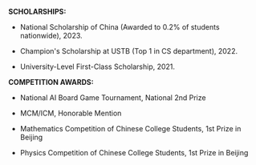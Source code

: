 
<span style="font-weight: bold;">SCHOLARSHIPS:</span>

- National Scholarship of China (Awarded to 0.2% of students nationwide), 2023.

- Champion's Scholarship at USTB (Top 1 in CS department), 2022.

- University-Level First-Class Scholarship, 2021.


<span style="font-weight: bold;">COMPETITION AWARDS:</span>

- National AI Board Game Tournament, National 2nd Prize

- MCM/ICM, Honorable Mention

- Mathematics Competition of Chinese College Students, 1st Prize in Beijing

- Physics Competition of Chinese College Students, 1st Prize in Beijing

